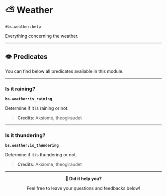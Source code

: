 # ⛅ Weather

`#bs.weather:help`

Everything concerning the weather.

---

## 👁️ Predicates

You can find below all predicates available in this module.

---

### Is it raining?

**`bs.weather:is_raining`**

Determine if it is raining or not.

> **Credits**: Aksiome, theogiraudet

---

### Is it thundering?

**`bs.weather:is_thundering`**

Determine if it is thundering or not.

> **Credits**: Aksiome, theogiraudet

---

<div align=center>

**💬 Did it help you?**

Feel free to leave your questions and feedbacks below!

</div>

<script src="https://giscus.app/client.js"
        data-repo="Gunivers/Glibs"
        data-repo-id="R_kgDOHQjqYg"
        data-category="Documentation"
        data-category-id="DIC_kwDOHQjqYs4CUQpy"
        data-mapping="title"
        data-strict="0"
        data-reactions-enabled="1"
        data-emit-metadata="0"
        data-input-position="bottom"
        data-theme="light"
        data-lang="fr"
        data-loading="lazy"
        crossorigin="anonymous"
        async>
</script>
